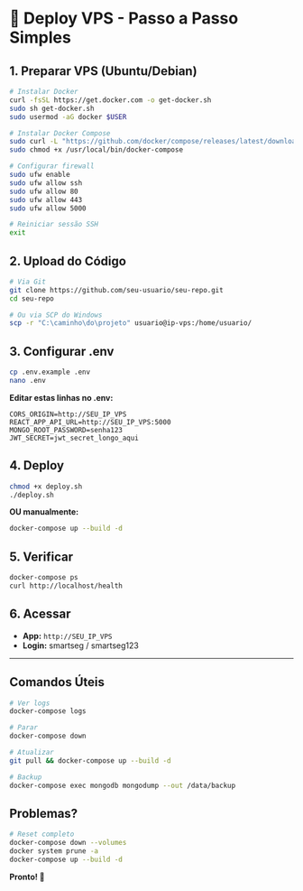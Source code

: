 # 🚀 Deploy VPS - Passo a Passo Simples

## 1. Preparar VPS (Ubuntu/Debian)
```bash
# Instalar Docker
curl -fsSL https://get.docker.com -o get-docker.sh
sudo sh get-docker.sh
sudo usermod -aG docker $USER

# Instalar Docker Compose
sudo curl -L "https://github.com/docker/compose/releases/latest/download/docker-compose-$(uname -s)-$(uname -m)" -o /usr/local/bin/docker-compose
sudo chmod +x /usr/local/bin/docker-compose

# Configurar firewall
sudo ufw enable
sudo ufw allow ssh
sudo ufw allow 80
sudo ufw allow 443
sudo ufw allow 5000

# Reiniciar sessão SSH
exit
```

## 2. Upload do Código
```bash
# Via Git
git clone https://github.com/seu-usuario/seu-repo.git
cd seu-repo

# Ou via SCP do Windows
scp -r "C:\caminho\do\projeto" usuario@ip-vps:/home/usuario/
```

## 3. Configurar .env
```bash
cp .env.example .env
nano .env
```

**Editar estas linhas no .env:**
```env
CORS_ORIGIN=http://SEU_IP_VPS
REACT_APP_API_URL=http://SEU_IP_VPS:5000
MONGO_ROOT_PASSWORD=senha123
JWT_SECRET=jwt_secret_longo_aqui
```

## 4. Deploy
```bash
chmod +x deploy.sh
./deploy.sh
```

**OU manualmente:**
```bash
docker-compose up --build -d
```

## 5. Verificar
```bash
docker-compose ps
curl http://localhost/health
```

## 6. Acessar
- **App:** `http://SEU_IP_VPS`
- **Login:** smartseg / smartseg123

---

## Comandos Úteis
```bash
# Ver logs
docker-compose logs

# Parar
docker-compose down

# Atualizar
git pull && docker-compose up --build -d

# Backup
docker-compose exec mongodb mongodump --out /data/backup
```

## Problemas?
```bash
# Reset completo
docker-compose down --volumes
docker system prune -a
docker-compose up --build -d
```

**Pronto! 🎉**